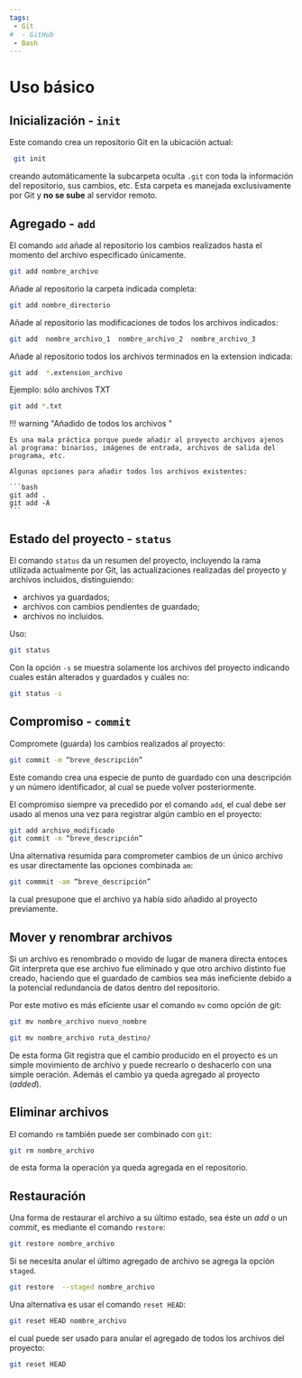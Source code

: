 ```yaml
---
tags:
 - Git
#  - GitHub
 - Bash
---
```



# Uso básico


## Inicialización - `init`

Este comando crea un repositorio Git en la ubicación actual:
```bash title="Crear repositorio"
 git init
```
creando automáticamente la subcarpeta oculta `.git` con toda la información del repositorio, sus cambios, etc. 
Esta carpeta es manejada exclusivamente por Git y **no se sube** al servidor remoto.

<!-- 
!!! danger "Sobreescritura de repositorios"

    Si el repositorio ya fue creado el llamar de nuevo al comando `init` lo sobreescribirá, borrando toda la informacioón previa.
    Prestar atención antes de usarlo.
 -->


## Agregado - `add`



El comando `add` añade al repositorio los cambios realizados hasta el momento del archivo especificado únicamente.

```bash title="Agregado - archivo único"
git add nombre_archivo
```

Añade al repositorio la carpeta indicada completa:

```bash title="Agregado - carpeta completa"
git add nombre_directorio
```

Añade al repositorio las modificaciones de todos los archivos indicados:

```bash title="Agregado - múltiples archivos"
git add  nombre_archivo_1  nombre_archivo_2  nombre_archivo_3
```

Añade al repositorio todos los archivos terminados en la extension indicada:
```bash title="Agregado - archivos por extension"
git add  *.extension_archivo
```
Ejemplo: sólo archivos TXT
```bash
git add *.txt
```
!!! warning "Añadido de todos los archivos "

    Es una mala práctica porque puede añadir al proyecto archivos ajenos al programa: binarios, imágenes de entrada, archivos de salida del programa, etc.

    Algunas opciones para añadir todos los archivos existentes:

    ```bash
    git add .
    git add -A
    ```

## Estado del proyecto - `status`

El comando `status` da un resumen del proyecto,
incluyendo la rama utilizada actualmente por Git,
las actualizaciones realizadas del proyecto y archivos incluidos, 
distinguiendo:

- archivos ya guardados;
- archivos con cambios pendientes de guardado;
- archivos no incluidos.

Uso:

```bash title="Estado"
git status
```

Con la opción `-s` se muestra solamente los archivos del proyecto indicando cuales están alterados y guardados y cuáles no:
```bash title="Estado (resumido)"
git status -s
```


## Compromiso - `commit`

Compromete (guarda) los cambios realizados al proyecto:

```bash title="Compromiso"
git commit -m “breve_descripción”
```

Este comando crea una especie de punto de guardado
con una descripción y un número identificador,
al cual se puede volver posteriormente.

El compromiso siempre va precedido por el comando `add`, 
el cual debe ser usado al menos una vez para registrar algún cambio en el proyecto:

```bash title="Compromiso - un archivo"
git add archivo_modificado
git commit -m “breve_descripción”
```


Una alternativa resumida 
para comprometer cambios de un único archivo
es usar directamente las opciones combinada `am`:

```bash title="Compromiso - único archivo del proyecto"
git commmit -am “breve_descripción”
```

la cual presupone que el archivo ya había sido añadido al proyecto previamente.


## Mover y renombrar archivos


Si un archivo es renombrado o movido de lugar
de manera directa
entoces Git interpreta que ese archivo fue eliminado 
y que otro archivo distinto fue creado,
haciendo que el guardado de cambios sea más ineficiente debido a la potencial redundancia de datos dentro del repositorio.

Por este motivo es más eficiente usar el comando `mv` como opción de git:


<div class="grid cards" markdown>

```bash title="Renombrar archivo"
git mv nombre_archivo nuevo_nombre
```

```bash title="Mover archivo"
git mv nombre_archivo ruta_destino/
```
</div>

De esta forma Git registra que el cambio producido en el proyecto es un simple movimiento de archivo 
y puede recrearlo o deshacerlo con una simple oeración. 
Además el cambio ya queda agregado al proyecto (*added*).



## Eliminar archivos

El comando `rm` también puede ser combinado con `git`:

```bash title="Eliminar archivo"
git rm nombre_archivo
```
de esta forma la operación ya queda agregada en el repositorio.





## Restauración 


Una forma de restaurar el archivo a su último estado, sea éste un *add* o un *commit*, es mediante el comando `restore`:

```bash
git restore nombre_archivo
```

Si se necesita anular el último agregado de archivo se agrega la opción `staged`.
```bash
git restore  --staged nombre_archivo
```

Una alternativa es usar el comando `reset HEAD`:

```bash
git reset HEAD nombre_archivo
```

el cual puede ser usado para anular el agregado de todos los archivos del proyecto:

```bash
git reset HEAD
```




